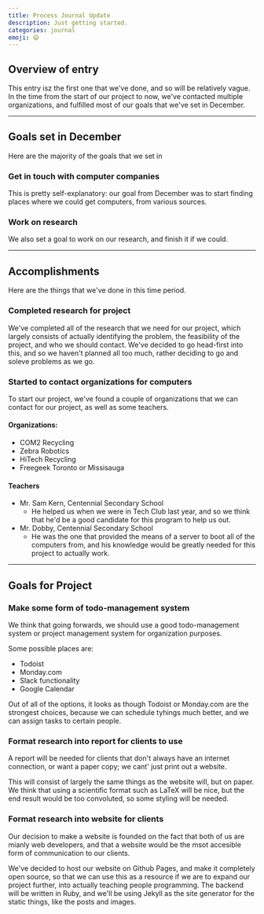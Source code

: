 ```yaml
---
title: Process Journal Update
description: Just getting started.
categories: journal
emoji: 😄
---
```

## Overview of entry
This entry isz the first one that we've done, and so will be relatively vague. In the time from the start of our project to now, we've contacted multiple organizations, and fulfilled most of our goals that we've set in December.

***

## Goals set in December
Here are the majority of the goals that we set in 
### Get in touch with computer companies
This is pretty self-explanatory: our goal from December was to start finding places where we could get computers, from various sources.
### Work on research
We also set a goal to work on our research, and finish it if we could.

***

## Accomplishments
Here are the things that we've done in this time period.
### Completed research for project
We've completed all of the research that we need for our project, which largely consists of actually identifying the problem, the feasibility of the project, and who we should contact. We've decided to go head-first into this, and so we haven't planned all too much, rather deciding to go and soleve problems as we go.

### Started to contact organizations for computers
To start our project, we've found a couple of organizations that we can contact for our project, as well as some teachers.

#### Organizations:
- COM2 Recycling
- Zebra Robotics
- HiTech Recycling
- Freegeek Toronto or Missisauga

#### Teachers
- Mr. Sam Kern, Centennial Secondary School
    - He helped us when we were in Tech Club last year, and so we think that he'd be a good candidate for this program to help us out.
- Mr. Dobby, Centennial Secondary School
    - He was the one that provided the means of a server to boot all of the computers from, and his knowledge would be greatly needed for this project to actually work.

***

## Goals for Project
### Make some form of todo-management system
We think that going forwards, we should use a good todo-management system or project management system for organization purposes.

Some possible places are:
- Todoist
- Monday.com
- Slack functionality
- Google Calendar

Out of all of the options, it looks as though Todoist or Monday.com are the strongest choices, because we can schedule tyhings much better, and we can assign tasks to certain people.
### Format research into report for clients to use
A report will be needed for clients that don't always have an internet connection, or want a paper copy; we cant' just print out a website.

This will consist of largely the same things as the website will, but on paper. We think that using a scientific format such as LaTeX will be nice, but the end result would be too convoluted, so some styling will be needed.
### Format research into website for clients
Our decision to make a website is founded on the fact that both of us are mianly web developers, and that a website would be the msot accesible form of communication to our clients.

We've decided to host our website on Github Pages, and make it completely open source, so that we can use this as a resource if we are to expand our project further, into actually teaching people programming. The backend will be written in Ruby, and we'll be using Jekyll as the site generator for the static things, like the posts and images.
